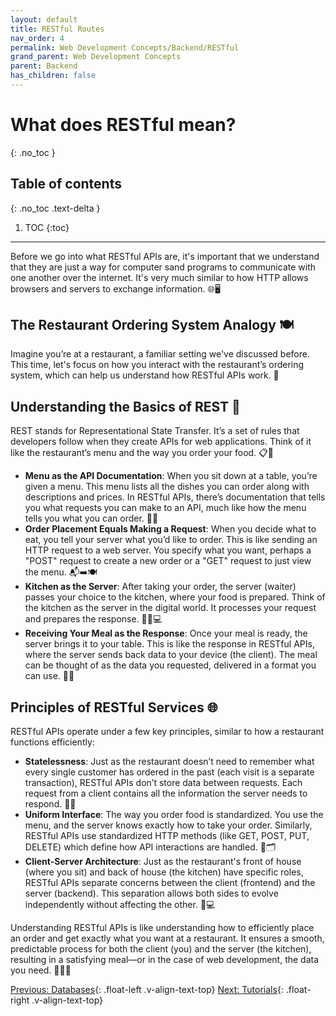 ```yaml
---
layout: default
title: RESTful Routes
nav_order: 4
permalink: Web Development Concepts/Backend/RESTful
grand_parent: Web Development Concepts
parent: Backend
has_children: false
---
```


# What does RESTful mean?
{: .no_toc }

## Table of contents
{: .no_toc .text-delta }

1. TOC
{:toc}

---
Before we go into what RESTful APIs are, it's important that we understand that they are just a way for computer sand programs to communicate with one another over the internet. It's very much similar to how HTTP allows browsers and servers to exchange information. 🌐🖥️

## The Restaurant Ordering System Analogy 🍽️
Imagine you’re at a restaurant, a familiar setting we've discussed before. This time, let's focus on how you interact with the restaurant’s ordering system, which can help us understand how RESTful APIs work. 📝

## Understanding the Basics of REST 📡
REST stands for Representational State Transfer. It’s a set of rules that developers follow when they create APIs for web applications. Think of it like the restaurant’s menu and the way you order your food. 📋🍲

- **Menu as the API Documentation**: When you sit down at a table, you’re given a menu. This menu lists all the dishes you can order along with descriptions and prices. In RESTful APIs, there’s documentation that tells you what requests you can make to an API, much like how the menu tells you what you can order. 📖🍔
- **Order Placement Equals Making a Request**: When you decide what to eat, you tell your server what you’d like to order. This is like sending an HTTP request to a web server. You specify what you want, perhaps a "POST" request to create a new order or a "GET" request to just view the menu. 📬➡️🍽️
- **Kitchen as the Server**: After taking your order, the server (waiter) passes your choice to the kitchen, where your food is prepared. Think of the kitchen as the server in the digital world. It processes your request and prepares the response. 👨‍🍳💻
- **Receiving Your Meal as the Response**: Once your meal is ready, the server brings it to your table. This is like the response in RESTful APIs, where the server sends back data to your device (the client). The meal can be thought of as the data you requested, delivered in a format you can use. 🍴📲
## Principles of RESTful Services 🌐
RESTful APIs operate under a few key principles, similar to how a restaurant functions efficiently:

- **Statelessness**: Just as the restaurant doesn’t need to remember what every single customer has ordered in the past (each visit is a separate transaction), RESTful APIs don’t store data between requests. Each request from a client contains all the information the server needs to respond. 📄🔄
- **Uniform Interface**: The way you order food is standardized. You use the menu, and the server knows exactly how to take your order. Similarly, RESTful APIs use standardized HTTP methods (like GET, POST, PUT, DELETE) which define how API interactions are handled. 🔄🗂️
- **Client-Server Architecture**: Just as the restaurant's front of house (where you sit) and back of house (the kitchen) have specific roles, RESTful APIs separate concerns between the client (frontend) and the server (backend). This separation allows both sides to evolve independently without affecting the other. 🍴💻

Understanding RESTful APIs is like understanding how to efficiently place an order and get exactly what you want at a restaurant. It ensures a smooth, predictable process for both the client (you) and the server (the kitchen), resulting in a satisfying meal—or in the case of web development, the data you need. 🎉👨‍💻

[Previous: Databases](Databases){: .float-left .v-align-text-top}
[Next: Tutorials](../../Tutorials){: .float-right .v-align-text-top}

